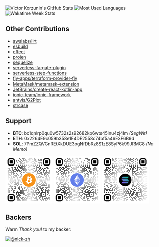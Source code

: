 ![Victor Korzunin's GitHub Stats](https://github-readme-stats.vercel.app/api?username=floydspace&show_icons=true&hide_border=true&hide_title=true)
![Most Used Languages](https://github-readme-stats.vercel.app/api/top-langs/?username=floydspace&hide_border=true&layout=compact&card_width=296)
![Wakatime Week Stats](https://github-readme-stats.vercel.app/api/wakatime?username=floydspace&hide_border=true&layout=compact)

## Other Contributions
- [awslabs/llrt](https://github.com/search?q=author%3Afloydspace+is%3Amerged+repo%3Aawslabs%2Fllrt+&type=pullrequests&ref=advsearch&state=closed)
- [esbuild](https://github.com/search?q=author%3Afloydspace+is%3Amerged+repo%3Aevanw%2Fesbuild&type=pullrequests&ref=advsearch&state=closed)
- [effect](https://github.com/search?q=author%3Afloydspace+is%3Amerged+repo%3AEffect-TS%2Feffect&type=pullrequests&ref=advsearch&state=closed)
- [projen](https://github.com/search?q=author%3Afloydspace+is%3Amerged+repo%3Aprojen%2Fprojen&type=pullrequests&ref=advsearch&state=closed)
- [sequelize](https://github.com/search?q=author%3Afloydspace+is%3Amerged+repo%3Asequelize%2Fsequelize&type=pullrequests&ref=advsearch&state=closed)
- [serverless-fargate-plugin](https://github.com/search?q=author%3Afloydspace+is%3Amerged+repo%3Ahonerlaw%2Fserverless-fargate-plugin&type=pullrequests&ref=advsearch&state=closed)
- [serverless-step-functions](https://github.com/search?q=author%3Afloydspace+is%3Amerged+repo%3Aserverless-operations%2Fserverless-step-functions&type=pullrequests&ref=advsearch&state=closed)
- [fly-apps/terraform-provider-fly](https://github.com/search?q=author%3Afloydspace+is%3Amerged+repo%3Afly-apps%2Fterraform-provider-fly&type=pullrequests&ref=advsearch&state=closed)
- [MetaMask/metamask-extension](https://github.com/search?q=author%3Afloydspace+is%3Amerged+repo%3AMetaMask%2Fmetamask-extension&type=pullrequests&ref=advsearch&state=closed)
- [JetBrains/create-react-kotlin-app](https://github.com/search?q=author%3Afloydspace+is%3Amerged+repo%3AJetBrains%2Fcreate-react-kotlin-app&type=pullrequests&ref=advsearch&state=closed)
- [ionic-team/ionic-framework](https://github.com/search?q=author%3Afloydspace+is%3Amerged+repo%3Aionic-team%2Fionic-framework&type=pullrequests&ref=advsearch&state=closed)
- [antvis/G2Plot](https://github.com/search?q=author%3Afloydspace+is%3Amerged+repo%3Aantvis%2FG2Plot&type=pullrequests&ref=advsearch&state=closed)
- [strcase](https://github.com/search?q=author%3Afloydspace+is%3Amerged+repo%3Aiancoleman%2Fstrcase&type=pullrequests&ref=advsearch&state=closed)

## Support
- **BTC**: bc1qnlrp0qu0w5732s2s92682kp6wts45lnu4zj4lm _(SegWit)_
- **ETH**: 0x2264E9c059b358e1E4DE2558c74bf5a46E3F6B9d
- **SOL**: 7PmZZQVGnREtXkDUE3pgNfDbRz8S1zE8SyP6k99JRMC8 _(No Memo)_
<div>
  <img src="bitcoin-qr.png" alt="BTC QR Code" height="150" width="150" />
  <img src="ethereum-qr.png" alt="ETH QR Code" height="150" width="150" />
  <img src="solana-qr.png" alt="SOL QR Code" height="150" width="150" />
<div>

## Backers
Warm _Thank you!_ to my backer:

<a href="https://github.com/nick-zh">
  <img title="@nick-zh" src="https://avatars.githubusercontent.com/u/3214182?s=200&amp;v=4" width="75" height="75" alt="@nick-zh">
</a>

